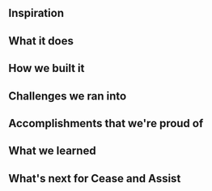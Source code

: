 ## Inspiration

## What it does

## How we built it

## Challenges we ran into

## Accomplishments that we're proud of

## What we learned

## What's next for Cease and Assist

